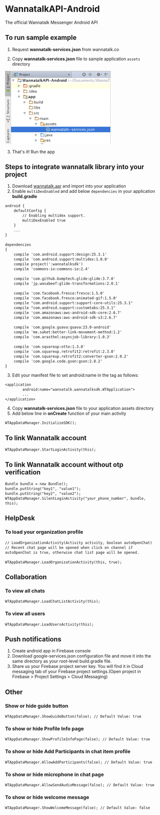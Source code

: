 # WannatalkAPI-Android
The official Wannatalk Messenger Android API
## To run sample example
1. Request **wannatalk-services.json** from wannatalk.co

2. Copy **wannatalk-services.json** file to sample application `assets` directory
<img src="Screenshots/Screenshot1.png" width="350">

3. That's it! Run the app

## Steps to integrate wannatalk library into your project

1. Download [wannatalk.aar](wannatalksdk/wannatalksdk.aar) and import into your application
2. Enable `multiDexEnabled` and add below `dependencies` in your application **build.gradle**
```
android {
	defaultConfig {
	    // Enabling multidex support.
	    multiDexEnabled true
	}
	...
}

dependencies 
{
	compile 'com.android.support:design:25.3.1'
	compile 'com.android.support:multidex:1.0.0'
	compile project(':wannatalksdk')  
	compile 'commons-io:commons-io:2.4'  
  
	compile 'com.github.bumptech.glide:glide:3.7.0'  
	compile 'jp.wasabeef:glide-transformations:2.0.1'  
  
	compile 'com.facebook.fresco:fresco:1.5.0'  
	compile 'com.facebook.fresco:animated-gif:1.5.0'  
	compile "com.android.support:support-core-utils:25.3.1"
	compile "com.android.support:customtabs:25.3.1"
	compile 'com.amazonaws:aws-android-sdk-core:2.6.7'
	compile 'com.amazonaws:aws-android-sdk-s3:2.6.7'

  	compile 'com.google.guava:guava:23.0-android'  
	compile 'me.saket:better-link-movement-method:1.2'  
	compile 'com.arasthel:asyncjob-library:1.0.3'  
  
	compile 'com.squareup:otto:1.3.8'  
	compile 'com.squareup.retrofit2:retrofit:2.3.0'  
	compile 'com.squareup.retrofit2:converter-gson:2.0.2'  
	compile 'com.google.code.gson:gson:2.8.2'
}
``` 
3. Edit your manifest file to set android:name in the tag as follows:
```
<application		
		android:name="wannatalk.wannatalksdk.WTApplication">
		...
</application>
```
4. Copy  **wannatalk-services.json** file to your application assets directory
5. Add below line in **onCreate** function of your main activity
```
WTAppDataManager.InitializeSDK();
```
## To link Wannatalk account
    WTAppDataManager.StartLoginActivity(this);

## To link Wannatalk account without otp verification
    Bundle bundle = new Bundle();
    bundle.putString("key1", "value1");
    bundle.putString("key2", "value2");
    WTAppDataManager.SilentLoginActivity("your_phone_number", bundle, this);

## HelpDesk
### To load your organization profile
    // LoadOrganizationActivity(Activity activity, boolean autoOpenChat)
    // Recent chat page will be opened when click on channel if autoOpenChat is true, otherwise chat list page will be opened.
    
    WTAppDataManager.LoadOrganizationActivity(this, true);
    
## Collaboration
### To view all chats
    WTAppDataManager.LoadChatListActivity(this);
    
### To view all users
    WTAppDataManager.LoadUsersActivity(this);

## Push notifications
1. Create android app in Firebase console
2. Download google-services.json configuration file and move it into the same directory as your root-level build.gradle file. 
3. Share us your Firebase project server key. You will find it in Cloud messaging tab of your Firebase project settings.(Open project in Firebase > Project Settings > Cloud Messaging)

## Other
### Show or hide guide button
    WTAppDataManager.ShowGuideButton(false); // Default Value: true
    
### To show or hide Profile Info page
    WTAppDataManager.ShowProfileInfoPage(false); // Default Value: true

### To show or hide Add Participants in chat item profile
    WTAppDataManager.AllowAddParticipants(false); // Default Value: true

### To show or hide microphone in chat page
    WTAppDataManager.AllowSendAudioMessage(false); // Default Value: true

### To show or hide welcome message
    WTAppDataManager.ShowWelcomeMessage(false); // Default Value: false
